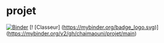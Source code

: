 # projet
[![Binder](https://mybinder.org/badge_logo.svg)](https://mybinder.org/v2/gh/chaimaouni/projet/main)
[! [Classeur] (https://mybinder.org/badge_logo.svg)] (https://mybinder.org/v2/gh/chaimaouni/projet/main)
